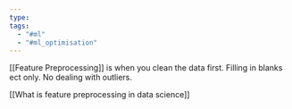 ```yaml
---
type: 
tags:
  - "#ml"
  - "#ml_optimisation"
---
```


[[Feature Preprocessing]] is when you clean the data first. Filling in blanks ect only. No dealing with outliers.

[[What is feature preprocessing in data science]]